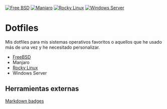 [![Free BSD](https://img.shields.io/badge/FreeBSD-EE0000?style=for-the-badge&logo=freebsd&logoColor=white)](FreeBSD/FreeBSD.md)
[![Manjaro](https://img.shields.io/badge/Manjaro-35BF5C?style=for-the-badge&logo=Manjaro&logoColor=white)](Manjaro/Manjaro.md)
[![Rocky Linux](https://img.shields.io/badge/Rocky%20Linux-35BF5C?style=for-the-badge&logo=redhat&logoColor=white)](RockyLinux/RockyLinux.md)
[![Windows Server](https://img.shields.io/badge/Windows%20Server-0078D6?style=for-the-badge&logo=windows&logoColor=white)](WindowsServer2022/WindowsServer2022.md)

# Dotfiles

Mis dotfiles para mis sistemas operativos favoritos o aquellos que he usado más de una vez y he necesitado personalizar.

- [FreeBSD](FreeBSD/FreeBSD.md)
- Manjaro
- [Rocky Linux](RockyLinux/RockyLinux.md)
- Windows Server

## Herramientas externas

[Markdown badges](https://github.com/Ileriayo/markdown-badges)
